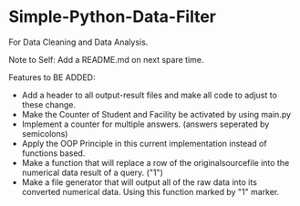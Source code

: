 # Simple-Python-Data-Filter


For Data Cleaning and Data Analysis.

Note to Self: Add a README.md on next spare time.



Features to BE ADDED:
- Add a header to all output-result files and make all code to adjust to these change.
- Make the Counter of Student and Facility be activated by using main.py
- Implement a counter for multiple answers. (answers seperated by semicolons)
- Apply the OOP Principle in this current implementation instead of functions based.
- Make a function that will replace a row of the originalsourcefile into the numerical data result of a query. ("1")
- Make a file generator that will output all of the raw data into its converted numerical data. Using this function marked by "1" marker.
